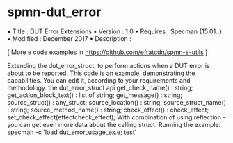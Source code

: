 # spmn-dut_error
•	Title : DUT Error Extensions
•	Version : 1.0
•	Requires : Specman {15.01..}
•	Modified : December 2017
•	Description :

[ More e code examples in https://github.com/efratcdn/spmn-e-utils ]

Extending the dut_error_struct, to perform actions when a DUT error is about to be reported.
This code is an example, demonstrating the capabilities.
You can edit it, according to your requirements and methodology.
the dut_error_struct api
  get_check_name()                       : string;
  get_action_block_text()                : list of string;
  get_message()                          : string;
  source_struct()                        : any_struct;
  source_location()                      : string;
  source_struct_name()                   : string;
  source_method_name()                   : string;
  check_effect()                         : check_effect;
  set_check_effect(effectcheck_effect);
With combination of using reflection - you can get even more data about the calling struct.
Running the example: specman -c 'load dut_error_usage_ex.e; test'
